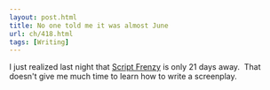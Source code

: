 ```yaml
---
layout: post.html
title: No one told me it was almost June
url: ch/418.html
tags: [Writing]
---
```

I just realized last night that [Script Frenzy](http://scriptfrenzy.org) is only 21 days away.  That doesn't give me much time to learn how to write a screenplay.
